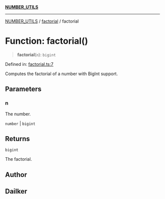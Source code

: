 [**NUMBER_UTILS**](../../README.md)

***

[NUMBER_UTILS](../../README.md) / [factorial](../README.md) / factorial

# Function: factorial()

> **factorial**(`n`): `bigint`

Defined in: [factorial.ts:7](https://github.com/dailker/everyutil/blob/c1119b9befc384594ad07b4277ef37c36f79d0c2/src/number/factorial.ts#L7)

Computes the factorial of a number with BigInt support.

## Parameters

### n

The number.

`number` | `bigint`

## Returns

`bigint`

The factorial.

## Author

## Dailker
